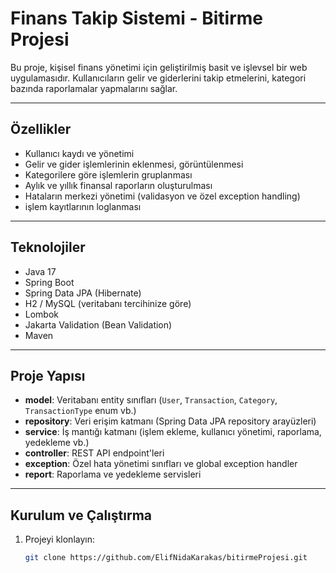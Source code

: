 # Finans Takip Sistemi - Bitirme Projesi

Bu proje, kişisel finans yönetimi için geliştirilmiş basit ve işlevsel bir web uygulamasıdır. Kullanıcıların gelir ve giderlerini takip etmelerini, kategori bazında raporlamalar yapmalarını sağlar.

---

## Özellikler

- Kullanıcı kaydı ve yönetimi
- Gelir ve gider işlemlerinin eklenmesi, görüntülenmesi
- Kategorilere göre işlemlerin gruplanması
- Aylık ve yıllık finansal raporların oluşturulması
- Hataların merkezi yönetimi (validasyon ve özel exception handling)
- işlem kayıtlarının loglanması

---

## Teknolojiler

- Java 17
- Spring Boot
- Spring Data JPA (Hibernate)
- H2 / MySQL (veritabanı tercihinize göre)
- Lombok
- Jakarta Validation (Bean Validation)
- Maven

---

## Proje Yapısı

- **model**: Veritabanı entity sınıfları (`User`, `Transaction`, `Category`, `TransactionType` enum vb.)
- **repository**: Veri erişim katmanı (Spring Data JPA repository arayüzleri)
- **service**: İş mantığı katmanı (işlem ekleme, kullanıcı yönetimi, raporlama, yedekleme vb.)
- **controller**: REST API endpoint'leri
- **exception**: Özel hata yönetimi sınıfları ve global exception handler
- **report**: Raporlama ve yedekleme servisleri

---

## Kurulum ve Çalıştırma

1. Projeyi klonlayın:

   ```bash
   git clone https://github.com/ElifNidaKarakas/bitirmeProjesi.git
